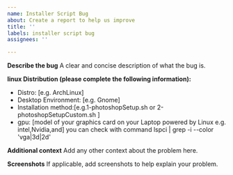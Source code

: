 ```yaml
---
name: Installer Script Bug
about: Create a report to help us improve
title: ''
labels: installer script bug
assignees: ''

---
```


**Describe the bug**
A clear and concise description of what the bug is.

**linux Distribution (please complete the following information):**
 - Distro: [e.g. ArchLinux]
 - Desktop Environment: [e.g. Gnome]
 - Installation method:[e.g.1-photoshopSetup.sh or 2-photoshopSetupCustom.sh ]
 - gpu: [model of your graphics card on your Laptop powered by Linux e.g. intel,Nvidia,and] you can check with command lspci | grep -i --color 'vga\|3d\|2d'

**Additional context**
Add any other context about the problem here.

**Screenshots**
If applicable, add screenshots to help explain your problem.
